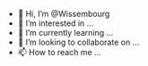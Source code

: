 - 👋 Hi, I’m @Wissembourg
- 👀 I’m interested in ...
- 🌱 I’m currently learning ...
- 💞️ I’m looking to collaborate on ...
- 📫 How to reach me ...

<!---
Wissembourg/Wissembourg is a ✨ special ✨ repository because its `README.md` (this file) appears on your GitHub profile.
You can click the Preview link to take a look at your changes.

